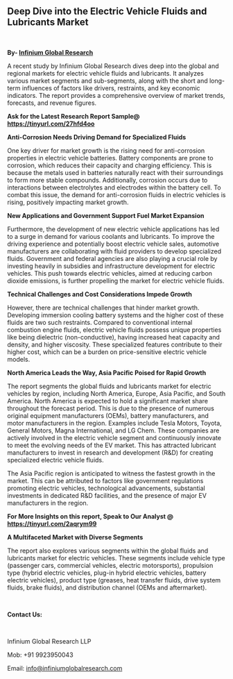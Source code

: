 <h2><strong>Deep Dive into the Electric Vehicle Fluids and Lubricants Market</strong></h2>
<p>&nbsp;</p>
<p><strong>By- </strong><a href="https://www.infiniumglobalresearch.com"><strong>Infinium Global Research</strong></a></p>
<p>A recent study by Infinium Global Research dives deep into the global and regional markets for electric vehicle fluids and lubricants. It analyzes various market segments and sub-segments, along with the short and long-term influences of factors like drivers, restraints, and key economic indicators. The report provides a comprehensive overview of market trends, forecasts, and revenue figures.</p>
<p><strong>Ask for the Latest Research Report Sample@ </strong><a href="https://tinyurl.com/27hfd4oo"><strong>https://tinyurl.com/27hfd4oo</strong></a></p>
<p><strong>Anti-Corrosion Needs Driving Demand for Specialized Fluids</strong></p>
<p>One key driver for market growth is the rising need for anti-corrosion properties in electric vehicle batteries. Battery components are prone to corrosion, which reduces their capacity and charging efficiency. This is because the metals used in batteries naturally react with their surroundings to form more stable compounds. Additionally, corrosion occurs due to interactions between electrolytes and electrodes within the battery cell. To combat this issue, the demand for anti-corrosion fluids in electric vehicles is rising, positively impacting market growth.</p>
<p><strong>New Applications and Government Support Fuel Market Expansion</strong></p>
<p>Furthermore, the development of new electric vehicle applications has led to a surge in demand for various coolants and lubricants. To improve the driving experience and potentially boost electric vehicle sales, automotive manufacturers are collaborating with fluid providers to develop specialized fluids. Government and federal agencies are also playing a crucial role by investing heavily in subsidies and infrastructure development for electric vehicles. This push towards electric vehicles, aimed at reducing carbon dioxide emissions, is further propelling the market for electric vehicle fluids.</p>
<p><strong>Technical Challenges and Cost Considerations Impede Growth</strong></p>
<p>However, there are technical challenges that hinder market growth. Developing immersion cooling battery systems and the higher cost of these fluids are two such restraints. Compared to conventional internal combustion engine fluids, electric vehicle fluids possess unique properties like being dielectric (non-conductive), having increased heat capacity and density, and higher viscosity. These specialized features contribute to their higher cost, which can be a burden on price-sensitive electric vehicle models.</p>
<p><strong>North America Leads the Way, Asia Pacific Poised for Rapid Growth</strong></p>
<p>The report segments the global fluids and lubricants market for electric vehicles by region, including North America, Europe, Asia Pacific, and South America. North America is expected to hold a significant market share throughout the forecast period. This is due to the presence of numerous original equipment manufacturers (OEMs), battery manufacturers, and motor manufacturers in the region. Examples include Tesla Motors, Toyota, General Motors, Magna International, and LG Chem. These companies are actively involved in the electric vehicle segment and continuously innovate to meet the evolving needs of the EV market. This has attracted lubricant manufacturers to invest in research and development (R&amp;D) for creating specialized electric vehicle fluids.</p>
<p>The Asia Pacific region is anticipated to witness the fastest growth in the market. This can be attributed to factors like government regulations promoting electric vehicles, technological advancements, substantial investments in dedicated R&amp;D facilities, and the presence of major EV manufacturers in the region.</p>
<p><strong>For More Insights on this report, Speak to Our Analyst @ </strong><a href="https://tinyurl.com/2aqrym99"><strong>https://tinyurl.com/2aqrym99</strong></a></p>
<p><strong>A Multifaceted Market with Diverse Segments</strong></p>
<p>The report also explores various segments within the global fluids and lubricants market for electric vehicles. These segments include vehicle type (passenger cars, commercial vehicles, electric motorsports), propulsion type (hybrid electric vehicles, plug-in hybrid electric vehicles, battery electric vehicles), product type (greases, heat transfer fluids, drive system fluids, brake fluids), and distribution channel (OEMs and aftermarket).</p>
<p>&nbsp;</p>
<p><strong>Contact Us:</strong></p>
<p>&nbsp;</p>
<p>Infinium Global Research LLP</p>
<p>Mob: +91 9923950043</p>
<p>Email: <a href="mailto:info@infiniumglobalresearch.com">info@infiniumglobalresearch.com</a></p>